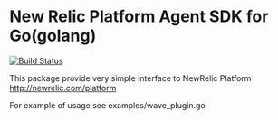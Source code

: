 New Relic Platform Agent SDK for Go(golang)
====================

[![Build Status](https://travis-ci.org/yvasiyarov/newrelic_platform_go.png?branch=master)](https://travis-ci.org/yvasiyarov/newrelic_platform_go)

This package provide very simple interface to NewRelic Platform http://newrelic.com/platform

For example of usage see examples/wave_plugin.go
